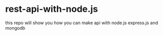 # rest-api-with-node.js
this repo will show you how you can make api with node.js express.js and mongodb

